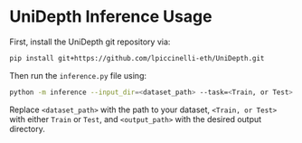 # UniDepth Inference Usage

First, install the UniDepth git repository via:

```sh
pip install git+https://github.com/lpiccinelli-eth/UniDepth.git
```

Then run the `inference.py` file using:

```sh
python -m inference --input_dir=<dataset_path> --task=<Train, or Test> --output_dir=<output_path>
```

Replace `<dataset_path>` with the path to your dataset, `<Train, or Test>` with either `Train` or `Test`, and `<output_path>` with the desired output directory.

